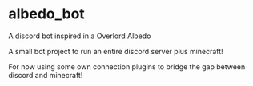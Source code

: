 # albedo_bot
A discord bot inspired in a Overlord Albedo

A small bot project to run an entire discord server plus minecraft!

For now using some own connection plugins to bridge the gap between discord and minecraft!
